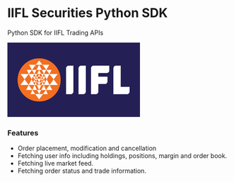 # IIFL Securities Python SDK

Python SDK for IIFL Trading APIs

![IIFL logo](images/iifl-logo.png)

### Features

-   Order placement, modification and cancellation
-   Fetching user info including holdings, positions, margin and order book.
-   Fetching live market feed.
-   Fetching order status and trade information.